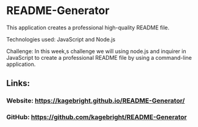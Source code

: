 # README-Generator
This application creates a professional high-quality README file. 

Technologies used: JavaScript and Node.js

Challenge: In this week,s challenge we will using node.js and inquirer in JavaScript to create a professional README file by using a command-line application.

## Links:

### Website: https://kagebright.github.io/README-Generator/

### GitHub: https://github.com/kagebright/README-Generator
